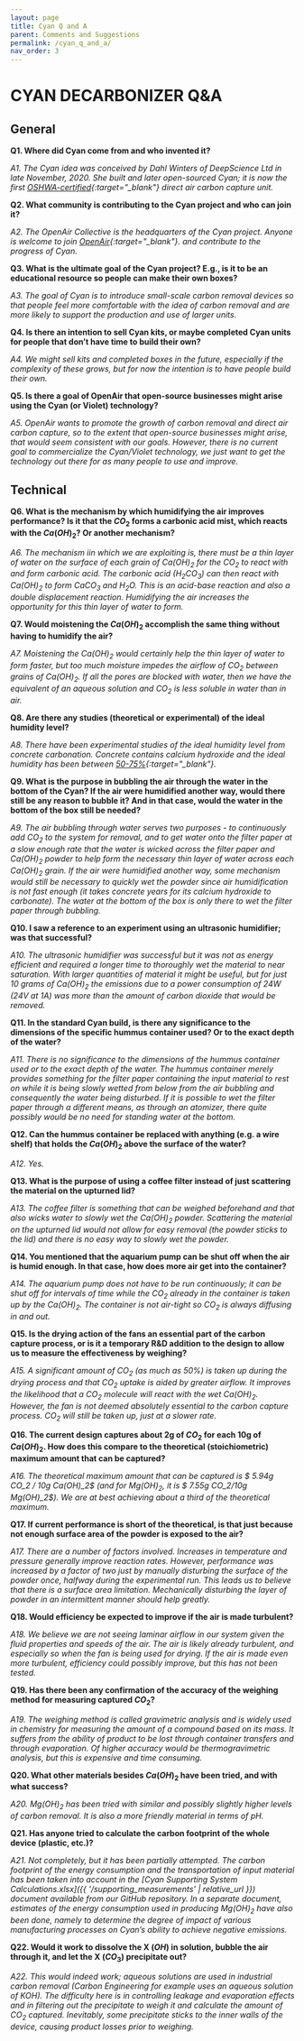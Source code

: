 ```yaml
---
layout: page
title: Cyan Q and A
parent: Comments and Suggestions
permalink: /cyan_q_and_a/
nav_order: 3
---
```


# CYAN DECARBONIZER Q&A

## General

**Q1. Where did Cyan come from and who invented it?**

*A1. The Cyan idea was conceived by Dahl Winters of DeepScience Ltd in late November, 2020. She built and later open-sourced Cyan; it is now the first [OSHWA-certified](https://certification.oshwa.org/us001095.html){:target="_blank"} direct air carbon capture unit.*

**Q2. What community is contributing to the Cyan project and who can join it?**

*A2. The OpenAir Collective is the headquarters of the Cyan project. Anyone is welcome to join [OpenAir](https://openaircollective.cc/join-us-1){:target="_blank"}. and contribute to the progress of Cyan.*

**Q3. What is the ultimate goal of the Cyan project? E.g., is it to be an educational resource so people can make their own boxes?**

*A3. The goal of Cyan is to introduce small-scale carbon removal devices so that people feel more comfortable with the idea of carbon removal and are more likely to support the production and use of larger units.*

**Q4. Is there an intention to sell Cyan kits, or maybe completed Cyan units for people that don’t have time to build their own?**

*A4. We might sell kits and completed boxes in the future, especially if the complexity of these grows, but for now the intention is to have people build their own.*

**Q5. Is there a goal of OpenAir that open-source businesses might arise using the Cyan (or Violet) technology?**

*A5. OpenAir wants to promote the growth of carbon removal and direct air carbon capture, so to the extent that open-source businesses might arise, that would seem consistent with our goals. However, there is no current goal to commercialize the Cyan/Violet technology, we just want to get the technology out there for as many people to use and improve.*

## Technical

**Q6. What is the mechanism by which humidifying the air improves performance? Is it that the $CO_2$ forms a carbonic acid mist, which reacts with the $Ca(OH)_2$? Or another mechanism?**

*A6. The mechanism iin which we are exploiting is, there must be a thin layer of water on the surface of each grain of $Ca(OH)_2$ for the $CO_2$ to react with and form carbonic acid. The carbonic acid ($H_2CO_3$) can then react with $Ca(OH)_2$ to form $CaCO_3$ and $H_2O$. This is an acid-base reaction and also a double displacement reaction. Humidifying the air increases the opportunity for this thin layer of water to form.*

**Q7. Would moistening the $Ca(OH)_2$ accomplish the same thing without having to humidify the air?**

*A7. Moistening the $Ca(OH)_2$ would certainly help the thin layer of water to form faster, but too much moisture impedes the airflow of $CO_2$ between grains of $Ca(OH)_2$. If all the pores are blocked with water, then we have the equivalent of an aqueous solution and $CO_2$ is less soluble in water than in air.*

**Q8. Are there any studies (theoretical or experimental) of the ideal humidity level?**

*A8. There have been experimental studies of the ideal humidity level from concrete carbonation. Concrete contains calcium hydroxide and the ideal humidity has been between [50-75%](https://www.sciencedirect.com/science/article/pii/S1110016819301115){:target="_blank"}.*

**Q9. What is the purpose in bubbling the air through the water in the bottom of the Cyan? If the air were humidified another way, would there still be any reason to bubble it? And in that case, would the water in the bottom of the box still be needed?**

*A9. The air bubbling through water serves two purposes - to continuously add $CO_2$ to the system for removal, and to get water onto the filter paper at a slow enough rate that the water is wicked across the filter paper and $Ca(OH)_2$ powder to help form the necessary thin layer of water across each $Ca(OH)_2$ grain. If the air were humidified another way, some mechanism would still be necessary to quickly wet the powder since air humidification is not fast enough (it takes concrete years for its calcium hydroxide to carbonate). The water at the bottom of the box is only there to wet the filter paper through bubbling.*

**Q10. I saw a reference to an experiment using an ultrasonic humidifier; was that successful?**

*A10. The ultrasonic humidifier was successful but it was not as energy efficient and required a longer time to thoroughly wet the material to near saturation. With larger quantities of material it might be useful, but for just 10 grams of $Ca(OH)_2$ the emissions due to a power consumption of 24W (24V at 1A) was more than the amount of carbon dioxide that would be removed.*

**Q11. In the standard Cyan build, is there any significance to the dimensions of the specific hummus container used? Or to the exact depth of the water?**

*A11. There is no significance to the dimensions of the hummus container used or to the exact depth of the water. The hummus container merely provides something for the filter paper containing the input material to rest on while it is being slowly wetted from below from the air bubbling and consequently the water being disturbed. If it is possible to wet the filter paper through a different means, as through an atomizer, there quite possibly would be no need for standing water at the bottom.*

**Q12. Can the hummus container be replaced with anything (e.g. a wire shelf) that holds the $Ca(OH)_2$ above the surface of the water?**

*A12. Yes.*

**Q13. What is the purpose of using a coffee filter instead of just scattering the material on the upturned lid?**

*A13. The coffee filter is something that can be weighed beforehand and that also wicks water to slowly wet the $Ca(OH)_2$ powder. Scattering the material on the upturned lid would not allow for easy removal (the powder sticks to the lid) and there is no easy way to slowly wet the powder.*

**Q14. You mentioned that the aquarium pump can be shut off when the air is humid enough. In that case, how does more air get into the container?**

*A14. The aquarium pump does not have to be run continuously; it can be shut off for intervals of time while the $CO_2$ already in the container is taken up by the $Ca(OH)_2$. The container is not air-tight so $CO_2$ is always diffusing in and out.*

**Q15. Is the drying action of the fans an essential part of the carbon capture process, or is it a temporary R&D addition to the design to allow us to measure the effectiveness by weighing?**

*A15. A significant amount of $CO_2$ (as much as 50%) is taken up during the drying process and that $CO_2$ uptake is aided by greater airflow. It improves the likelihood that a $CO_2$ molecule will react with the wet $Ca(OH)_2$. However, the fan is not deemed absolutely essential to the carbon capture process. $CO_2$ will still be taken up, just at a slower rate.*

**Q16. The current design captures about 2g of $CO_2$ for each 10g of $Ca(OH)_2$. How does this compare to the theoretical (stoichiometric) maximum amount that can be captured?**

*A16. The theoretical maximum amount that can be captured is $ 5.94g CO_2 / 10g Ca(OH)_2$ (and for $Mg(OH)_2$, it is $ 7.55g CO_2/10g Mg(OH)_2$). We are at best achieving about a third of the theoretical maximum.*

**Q17. If current performance is short of the theoretical, is that just because not enough surface area of the powder is exposed to the air?**

*A17. There are a number of factors involved. Increases in temperature and pressure generally improve reaction rates. However, performance was increased by a factor of two just by manually disturbing the surface of the powder once, halfway during the experimental run. This leads us to believe that there is a surface area limitation. Mechanically disturbing the layer of powder in an intermittent manner should help greatly.*

**Q18. Would efficiency be expected to improve if the air is made turbulent?**

*A18. We believe we are not seeing laminar airflow in our system given the fluid properties and speeds of the air. The air is likely already turbulent, and especially so when the fan is being used for drying. If the air is made even more turbulent, efficiency could possibly improve, but this has not been tested.*

**Q19. Has there been any confirmation of the accuracy of the weighing method for measuring captured $CO_2$?**

*A19. The weighing method is called gravimetric analysis and is widely used in chemistry for measuring the amount of a compound based on its mass. It suffers from the ability of product to be lost through container transfers and through evaporation. Of higher accuracy would be thermogravimetric analysis, but this is expensive and time consuming.*

**Q20. What other materials besides $Ca(OH)_2$ have been tried, and with what success?**

*A20. $Mg(OH)_2$ has been tried with similar and possibly slightly higher levels of carbon removal. It is also a more friendly material in terms of pH.*

**Q21. Has anyone tried to calculate the carbon footprint of the whole device (plastic, etc.)?**

*A21. Not completely, but it has been partially attempted. The carbon footprint of the energy consumption and the transportation of input material has been taken into account in the [Cyan Supporting System Calculations.xlsx]({{ '/supporting_measurements' | relative_url }}) document available from our GitHub repository. In a separate document, estimates of the energy consumption used in producing $Mg(OH)_2$ have also been done, namely to determine the degree of impact of various manufacturing processes on Cyan’s ability to achieve negative emissions.*

**Q22. Would it work to dissolve the X ($OH$) in solution, bubble the air through it, and let the X ($CO_3$) precipitate out?**

*A22. This would indeed work; aqueous solutions are used in industrial carbon removal (Carbon Engineering for example uses an aqueous solution of $KOH$). The difficulty here is in controlling leakage and evaporation effects and in filtering out the precipitate to weigh it and calculate the amount of $CO_2$ captured. Inevitably, some precipitate sticks to the inner walls of the device, causing product losses prior to weighing.*
